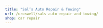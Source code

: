 ```yaml
---
title: "Sal’s Auto Repair & Towing"
url: /croswell/sals-auto-repair-and-towing/
shop: car repair
---
```

